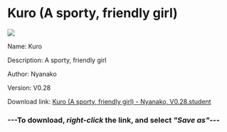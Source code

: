 # Kuro (A sporty, friendly girl)

<img src = "https://raw.githubusercontent.com/Arbiter1223/Koukou-Gurashi-Custom-Students/master/Students/Files/Kuro%20(A%20sporty%2C%20friendly%20girl).png">

Name: Kuro

Description: A sporty, friendly girl

Author: Nyanako

Version: V0.28

Download link: <a href="https://raw.githubusercontent.com/Arbiter1223/Koukou-Gurashi-Custom-Students/master/Students/Files/Kuro%20(A%20sporty%2C%20friendly%20girl)%20-%20Nyanako%2C%20V0.28.student">Kuro (A sporty, friendly girl) - Nyanako, V0.28.student</a>

### ---**To download, _right-click_ the link, and select _"Save as"_**---

